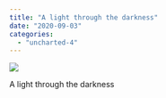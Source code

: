 ```yaml
---
title: "A light through the darkness"
date: "2020-09-03"
categories: 
  - "uncharted-4"
---
```


[![](images/Uncharted™-4_-A-Thiefs-End_20200125170601.jpg)](http://davidpeach.co.uk/wp-content/uploads/2020/09/Uncharted™-4_-A-Thiefs-End_20200125170601.jpg)

A light through the darkness
